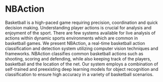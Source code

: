 # NBAction
Basketball is a high-paced game requiring precision, coordination and quick decision making. Understanding player actions is crucial for analysis and enjoyment of the sport. There are few systems available for live analysis of actions within dynamic sports environments which are common in basketball games. We present NBAction, a real-time basketball action classification and detection system utilizing computer vision techniques and frameworks. NBAction classifies common basketball actions such as shooting, scoring and defending, while also keeping track of the players, basketball and the location of the net. Our system employs a combination of self-trained and preexisting deep learning models for object recognition and classification to ensure high accuracy in a variety of basketball scenarios.
